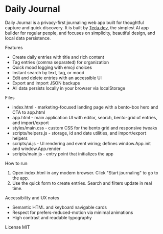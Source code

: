 # Daily Journal

Daily Journal is a privacy-first journaling web app built for thoughtful capture and quick discovery. It is built by [Teda.dev](https://teda.dev), the simplest AI app builder for regular people, and focuses on simplicity, beautiful design, and local data persistence.

Features
- Create daily entries with title and rich content
- Tag entries (comma separated) for organization
- Quick mood logging with emoji choices
- Instant search by text, tag, or mood
- Edit and delete entries with an accessible UI
- Export and import JSON backups
- All data persists locally in your browser via localStorage

Files
- index.html - marketing-focused landing page with a bento-box hero and CTA to app.html
- app.html - main application UI with editor, search, bento-grid of entries, and import/export
- styles/main.css - custom CSS for the bento grid and responsive tweaks
- scripts/helpers.js - storage, id and date utilities, and import/export helpers
- scripts/ui.js - UI rendering and event wiring; defines window.App.init and window.App.render
- scripts/main.js - entry point that initializes the app

How to run
1. Open index.html in any modern browser. Click "Start journaling" to go to the app.
2. Use the quick form to create entries. Search and filters update in real time.

Accessibility and UX notes
- Semantic HTML and keyboard navigable cards
- Respect for prefers-reduced-motion via minimal animations
- High contrast and readable typography

License
MIT

